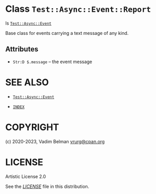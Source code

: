 # Class `Test::Async::Event::Report`

Is [`Test::Async::Event`](../Event.md)

Base class for events carrying a text message of any kind.

## Attributes

  - `Str:D $.message` – the event message

# SEE ALSO

  - [`Test::Async::Event`](../Event.md)

  - [`INDEX`](../../../../../INDEX.md)

# COPYRIGHT

(c) 2020-2023, Vadim Belman <vrurg@cpan.org>

# LICENSE

Artistic License 2.0

See the [*LICENSE*](../../../../../LICENSE) file in this distribution.
